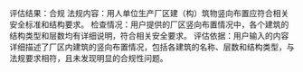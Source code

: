 评估结果：合规
法规内容：用人单位生产厂区建（构）筑物竖向布置应符合相关安全标准和结构要求。
检查情况：用户提供的厂区竖向布置情况中，各个建筑的结构类型和层数均有详细说明，符合相关安全要求。
评估依据：用户输入的内容详细描述了厂区内建筑的竖向布置情况，包括各建筑的名称、层数和结构类型，与法规要求相符，且未发现明显的合规性问题。